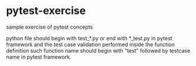 # pytest-exercise
sample exercise of pytest concepts

python file should begin with test_*.py or end with *_test.py in pytest framework and 
the test case validation performed inside the function definition such function name should begin with "test" followed by testcase name in pytest framework. 



